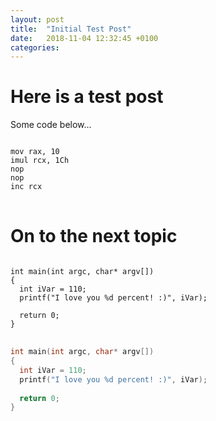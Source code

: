 ```yaml
---
layout: post
title:  "Initial Test Post"
date:   2018-11-04 12:32:45 +0100
categories:
---
```


# Here is a test post

Some code below...
<pre>
<code class="x86asm hljs">
mov rax, 10
imul rcx, 1Ch
nop
nop
inc rcx
</code>
</pre>

# On to the next topic

<pre>
<code class="cpp hljs">
int main(int argc, char* argv[])
{
  int iVar = 110;
  printf("I love you %d percent! :)", iVar);
  
  return 0;
}
</code>
</pre>

```cpp
int main(int argc, char* argv[])
{
  int iVar = 110;
  printf("I love you %d percent! :)", iVar);
  
  return 0;
}
```
